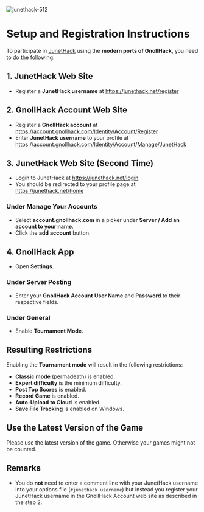 ![junethack-512](https://github.com/hyvanmielenpelit/GnollHack/assets/16661034/5fba0101-7944-4159-be74-50bca816501e)

# Setup and Registration Instructions

To participate in [JunetHack](https://junethack.net/) using the **modern ports of GnollHack**, you need to do the following:


## 1. JunetHack Web Site
- Register a **JunetHack username** at https://junethack.net/register


## 2. GnollHack Account Web Site
- Register a **GnollHack account** at https://account.gnollhack.com/Identity/Account/Register
- Enter **JunetHack username** to your profile at https://account.gnollhack.com/Identity/Account/Manage/JunetHack


## 3. JunetHack Web Site (Second Time)
- Login to JunetHack at https://junethack.net/login
- You should be redirected to your profile page at https://junethack.net/home


### Under Manage Your Accounts
- Select **account.gnollhack.com** in a picker under **Server / Add an account to your name**.
- Click the **add account** button.


## 4. GnollHack App
- Open **Settings**.


### Under Server Posting
- Enter your **GnollHack Account** **User Name** and **Password** to their respective fields.


### Under General
- Enable **Tournament Mode**.


## Resulting Restrictions


Enabling the **Tournament mode** will result in the following restrictions:
- **Classic mode** (permadeath) is enabled.
- **Expert difficulty** is the minimum difficulty.
- **Post Top Scores** is enabled.
- **Record Game** is enabled.
- **Auto-Upload to Cloud** is enabled.
- **Save File Tracking** is enabled on Windows.


## Use the Latest Version of the Game


Please use the latest version of the game. Otherwise your games might not be counted.


## Remarks
- You do **not** need to enter a comment line with your JunetHack username into your options file (`#junethack username`) but instead you register your JunetHack username in the GnollHack Account web site as described in the step 2. 
